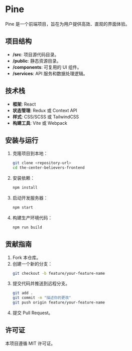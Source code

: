 # Pine

Pine 是一个前端项目，旨在为用户提供高效、直观的界面体验。

## 项目结构

- **/src**: 项目源代码目录。
- **/public**: 静态资源目录。
- **/components**: 可复用的 UI 组件。
- **/services**: API 服务和数据处理逻辑。

## 技术栈

- **框架**: React
- **状态管理**: Redux 或 Context API
- **样式**: CSS/SCSS 或 TailwindCSS
- **构建工具**: Vite 或 Webpack

## 安装与运行

1. 克隆项目到本地：
   ```bash
   git clone <repository-url>
   cd the-center-believers-frontend
   ```

2. 安装依赖：
   ```bash
   npm install
   ```

3. 启动开发服务器：
   ```bash
   npm start
   ```

4. 构建生产环境代码：
   ```bash
   npm run build
   ```

## 贡献指南

1. Fork 本仓库。
2. 创建一个新的分支：
   ```bash
   git checkout -b feature/your-feature-name
   ```
3. 提交代码并推送到远程分支。
   ```bash
   git add .
   git commit -m "描述你的更改"
   git push origin feature/your-feature-name
   ```
4. 提交 Pull Request。

## 许可证

本项目遵循 MIT 许可证。